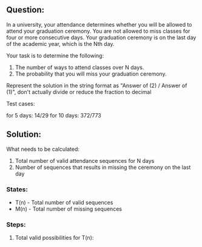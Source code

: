 ## Question:

In a university, your attendance determines whether you will be
allowed to attend your graduation ceremony.
You are not allowed to miss classes for four or more consecutive days.
Your graduation ceremony is on the last day of the academic year,
which is the Nth day.

 

  Your task is to determine the following:

1. The number of ways to attend classes over N days.
2. The probability that you will miss your graduation ceremony.

Represent the solution in the string format as "Answer of (2) / Answer
of (1)", don't actually divide or reduce the fraction to decimal

Test cases:

for 5 days: 14/29
for 10 days: 372/773


## Solution:
What needs to be calculated:
1. Total number of valid attendance sequences for N days
2. Number of sequences that results in missing the ceremony on the last day

### States:
* T(n) - Total number of valid sequences
* M(n) - Total number of missing sequences

### Steps:
1. Total valid possibilities for T(n):

    



